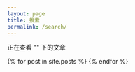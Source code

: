 ```yaml
---
layout: page
title: 搜索
permalink: /search/
---
```


<script>
  var query = location.search;
  query = query.substring(1);
  var kvs = query.split('&');
  var key;
  for (var i=0;i<kvs.length;i++){
    var kv = kvs[i];
    var k = kv.split('=');
    if (k.length == 2) {
      if (k[0] == 'key') {
        key = k[1];
      }
    }
  }
  if (key.indexOf('/') != -1) {
    key = '';
  }
</script>

正在查看 "<script>document.write(key);</script>" 下的文章

<div class="post">
  <div class="post-archive">
  {% for post in site.posts %}
    <!-- <h2>{{ post.date | date: "%Y" }}</h2> -->
    <ul class="listing" style="display: none;">
      <li>
      <span class="date">{{ post.date | date: "%Y/%m/%d" }}</span>
      <a href="{{ post.url | prepend: site.baseurl }}">
      {% if post.title %}
  		{{ post.title }}
  	  {% else %}
  		{{ site.page_no_title }}
  	  {% endif %}
  	  </a>
  	</li>
    </ul>
  {% endfor %}
  </div>
</div>

<script>
  window.onload=function() {
    var items = $('.post-archive a');
    for (var i=0; i<items.length; i++) {
      var item = items[i];
      if (item.text.toLowerCase().indexOf(key.toLowerCase()) == -1) {
        $(item.parentElement.parentElement).remove();
      } else {
        $(item.parentElement.parentElement).show();
      }
    }
    if ($('.post-archive a').length == 0) {
      $('.post-archive').html('<font color="red">没有记录</font>')
    }
  }
</script>
